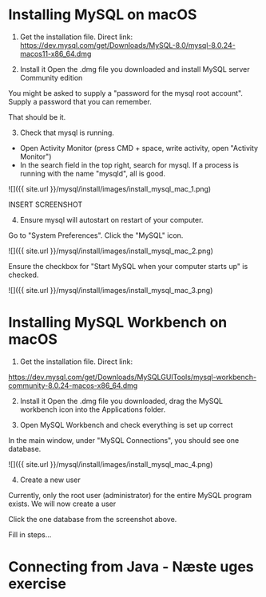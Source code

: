 # Installing MySQL on macOS

1) Get the installation file.
Direct link:
https://dev.mysql.com/get/Downloads/MySQL-8.0/mysql-8.0.24-macos11-x86_64.dmg

2) Install it
Open the .dmg file you downloaded and install MySQL server Community edition

You might be asked to supply a "password for the mysql root account".
Supply a password that you can remember.

That should be it.

3) Check that mysql is running.
- Open Activity Monitor (press CMD + space, write activity, open "Activity Monitor")
- In the search field in the top right, search for mysql.
If a process is running with the name "mysqld", all is good.

![]({{ site.url }}/mysql/install/images/install_mysql_mac_1.png)

INSERT SCREENSHOT


4) Ensure mysql will autostart on restart of your computer.

Go to "System Preferences".
Click the "MySQL" icon.

![]({{ site.url }}/mysql/install/images/install_mysql_mac_2.png)

Ensure the checkbox for "Start MySQL when your computer starts up" is checked.

![]({{ site.url }}/mysql/install/images/install_mysql_mac_3.png)


# Installing MySQL Workbench on macOS
1) Get the installation file.
Direct link:

https://dev.mysql.com/get/Downloads/MySQLGUITools/mysql-workbench-community-8.0.24-macos-x86_64.dmg

2) Install it
Open the .dmg file you downloaded, drag the MySQL workbench icon into the Applications folder.

3) Open MySQL Workbench and check everything is set up correct

In the main window, under "MySQL Connections", you should see one database.

![]({{ site.url }}/mysql/install/images/install_mysql_mac_4.png)

4) Create a new user

Currently, only the root user (administrator) for the entire MySQL program exists.
We will now create a user

Click the one database from the screenshot above.


Fill in steps...



# Connecting from Java - Næste uges exercise
